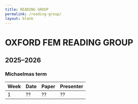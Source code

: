 ```yaml
---
title: READING GROUP
permalink: /reading-group/
layout: blank
---
```


# OXFORD FEM READING GROUP

## 2025–2026

### Michaelmas term

| Week | Date | Paper | Presenter |
| --- | --- | --- | --- |
| 1 | ?? | ?? | ?? |
